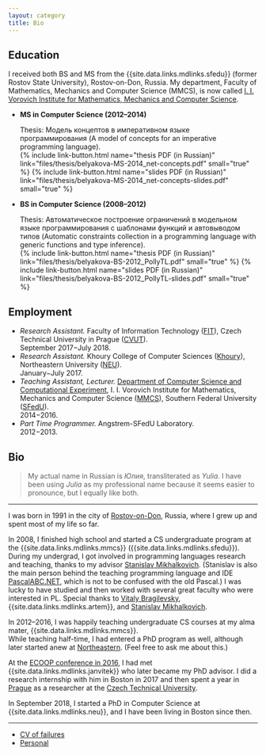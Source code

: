 ```yaml
---
layout: category
title: Bio
---
```


## Education

I received both BS and MS from the {{site.data.links.mdlinks.sfedu}}
(former Rostov State University), Rostov-on-Don, Russia.
My department, Faculty of Mathematics, Mechanics and Computer Science (MMCS),
is now called [I. I. Vorovich Institute for Mathematics, Mechanics and Computer Science]({{site.data.links.places.mmcs.link}}).

* **MS in Computer Science (2012–2014)**
  
  Thesis: Модель концептов в императивном языке программирования (A model of concepts for an imperative programming language).  
  {% include link-button.html name="thesis PDF (in Russian)" link="files/thesis/belyakova-MS-2014_net-concepts.pdf" small="true" %}
  {% include link-button.html name="slides PDF (in Russian)" link="files/thesis/belyakova-MS-2014_net-concepts-slides.pdf" small="true" %}

* **BS in Computer Science (2008–2012)**
  
  Thesis: Автоматическое построение ограничений в модельном языке программирования с шаблонами функций и автовыводом типов (Automatic constraints collection in
  a programming language with generic functions and type inference).  
  {% include link-button.html name="thesis PDF (in Russian)" link="files/thesis/belyakova-BS-2012_PollyTL.pdf" small="true" %}
  {% include link-button.html name="slides PDF (in Russian)" link="files/thesis/belyakova-BS-2012_PollyTL-slides.pdf" small="true" %}

## Employment

* *Research Assistant.*
  Faculty of Information Technology ([FIT]({{site.data.links.places.fitcvut.link}})), 
  Czech Technical University in Prague ([CVUT]({{site.data.links.places.cvut.link}})).  
  September 2017−July 2018.
* *Research Assistant.*
  Khoury College of Computer Sciences ([Khoury]({{site.data.links.places.khoury.link}})), 
  Northeastern University ([NEU]({{site.data.links.places.neu.link}})).  
  January−July 2017.
* *Teaching Assistant, Lecturer.* 
  [Department of Computer Science and Computational Experiment](http://sfedu.ru/www/rsu$elements$.info?p_es_id=2001100000000), 
  I. I. Vorovich Institute for Mathematics, Mechanics and Computer Science ([MMCS]({{site.data.links.places.mmcs.link}})),
  Southern Federal University ([SFedU]({{site.data.links.places.sfedu.link}})).  
  2014−2016.
* *Part Time Programmer.* Angstrem-SFedU Laboratory.  
  2012−2013.

## Bio

> My actual name in Russian is _Юлия_, transliterated as _Yulia_.
> I have been using _Julia_ as my professional name because
> it seems easier to pronounce, but I equally like both.

---

I was born in 1991 in the city of [Rostov-on-Don](https://en.wikipedia.org/wiki/Rostov-on-Don), Russia, where I grew up and spent most of my life so far.

In 2008, I finished high school and started a CS undergraduate program at the
{{site.data.links.mdlinks.mmcs}} ({{site.data.links.mdlinks.sfedu}}).
During my undergrad, I got involved in programming languages research
and teaching, thanks to my advisor
[Stanislav Mikhalkovich]({{site.data.links.people.ssm.link}}).
(Stanislav is also the main person behind the teaching programming language
and IDE [PascalABC.NET]({{site.data.links.websites.pascalabc}}),
which is not to be confused with the old Pascal.)
I was lucky to have studied and then worked with several great faculty
who were interested in PL. Special thanks to
[Vitaly Bragilevsky]({{site.data.links.people.vitaly.link}}),
{{site.data.links.mdlinks.artem}},
and [Stanislav Mikhalkovich]({{site.data.links.people.ssm.link}}).

In 2012–2016, I was happily teaching undergraduate CS courses at my alma mater,
{{site.data.links.mdlinks.mmcs}}.  
While teaching half-time, I had entered a PhD program as well, although
later started anew at [Northeastern]({{site.data.links.places.neu.link}}).
(Feel free to ask me about this.)

At the [ECOOP conference in 2016](https://2016.ecoop.org/), I had met
{{site.data.links.mdlinks.janvitek}} who later became my PhD advisor.
I did a research internship with him in Boston in 2017 and then spent a year in
[Prague](https://en.wikipedia.org/wiki/Prague) as a researcher at the
[Czech Technical University]({{site.data.links.places.cvut.link}}).

In September 2018, I started a PhD in Computer Science
at {{site.data.links.mdlinks.neu}},
and I have been living in Boston since then.

---

* [CV of failures](failures)
* [Personal](personal)
